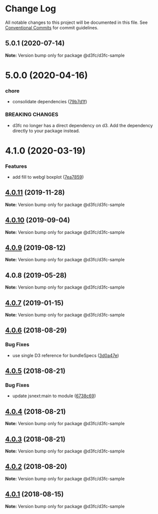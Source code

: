 # Change Log

All notable changes to this project will be documented in this file.
See [Conventional Commits](https://conventionalcommits.org) for commit guidelines.

## 5.0.1 (2020-07-14)

**Note:** Version bump only for package @d3fc/d3fc-sample





# 5.0.0 (2020-04-16)


### chore

* consolidate dependencies ([79b7d1f](https://github.com/d3fc/d3fc/commit/79b7d1f))


### BREAKING CHANGES

* d3fc no longer has a direct dependency on d3. Add the
dependency directly to your package instead.





# 4.1.0 (2020-03-19)


### Features

* add fill to webgl boxplot ([7ea7859](https://github.com/d3fc/d3fc/commit/7ea7859))





## [4.0.11](https://github.com/d3fc/d3fc/compare/@d3fc/d3fc-sample@4.0.10...@d3fc/d3fc-sample@4.0.11) (2019-11-28)

**Note:** Version bump only for package @d3fc/d3fc-sample





## [4.0.10](https://github.com/d3fc/d3fc/compare/@d3fc/d3fc-sample@4.0.9...@d3fc/d3fc-sample@4.0.10) (2019-09-04)

**Note:** Version bump only for package @d3fc/d3fc-sample





<a name="4.0.9"></a>
## [4.0.9](https://github.com/d3fc/d3fc/compare/@d3fc/d3fc-sample@4.0.8...@d3fc/d3fc-sample@4.0.9) (2019-08-12)




**Note:** Version bump only for package @d3fc/d3fc-sample

<a name="4.0.8"></a>
## 4.0.8 (2019-05-28)




**Note:** Version bump only for package @d3fc/d3fc-sample

<a name="4.0.7"></a>
## [4.0.7](https://github.com/d3fc/d3fc/compare/@d3fc/d3fc-sample@4.0.6...@d3fc/d3fc-sample@4.0.7) (2019-01-15)




**Note:** Version bump only for package @d3fc/d3fc-sample

<a name="4.0.6"></a>
## [4.0.6](https://github.com/d3fc/d3fc/compare/@d3fc/d3fc-sample@4.0.5...@d3fc/d3fc-sample@4.0.6) (2018-08-29)


### Bug Fixes

* use single D3 reference for bundleSpecs ([3d0a47e](https://github.com/d3fc/d3fc/commit/3d0a47e))




<a name="4.0.5"></a>
## [4.0.5](https://github.com/d3fc/d3fc/compare/@d3fc/d3fc-sample@4.0.4...@d3fc/d3fc-sample@4.0.5) (2018-08-21)


### Bug Fixes

* update jsnext:main to module ([6738c69](https://github.com/d3fc/d3fc/commit/6738c69))




<a name="4.0.4"></a>
## [4.0.4](https://github.com/d3fc/d3fc/compare/@d3fc/d3fc-sample@4.0.3...@d3fc/d3fc-sample@4.0.4) (2018-08-21)




**Note:** Version bump only for package @d3fc/d3fc-sample

<a name="4.0.3"></a>
## [4.0.3](https://github.com/d3fc/d3fc-sample/compare/@d3fc/d3fc-sample@4.0.2...@d3fc/d3fc-sample@4.0.3) (2018-08-21)




**Note:** Version bump only for package @d3fc/d3fc-sample

<a name="4.0.2"></a>
## [4.0.2](https://github.com/d3fc/d3fc/compare/@d3fc/d3fc-sample@4.0.1...@d3fc/d3fc-sample@4.0.2) (2018-08-20)




**Note:** Version bump only for package @d3fc/d3fc-sample

<a name="4.0.1"></a>
## [4.0.1](https://github.com/d3fc/d3fc/compare/@d3fc/d3fc-sample@4.0.0...@d3fc/d3fc-sample@4.0.1) (2018-08-15)




**Note:** Version bump only for package @d3fc/d3fc-sample
